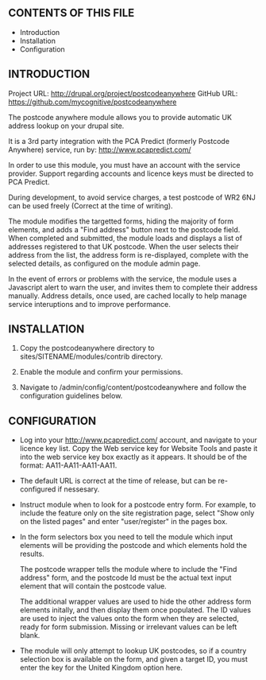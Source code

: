 
CONTENTS OF THIS FILE
---------------------

 * Introduction
 * Installation
 * Configuration


INTRODUCTION
------------

 Project URL: http://drupal.org/project/postcodeanywhere
 GitHub URL:  https://github.com/mycognitive/postcodeanywhere

 The postcode anywhere module allows you to provide automatic UK address lookup
 on your drupal site. 
 
 It is a 3rd party integration with the PCA Predict (formerly Postcode Anywhere) service,
 run by: http://www.pcapredict.com/

 In order to use this module, you must have an account with the service provider.
 Support regarding accounts and licence keys must be directed to PCA Predict.

 During development, to avoid service charges, a test postcode of WR2 6NJ can
 be used freely (Correct at the time of writing).
 
 The module modifies the targetted forms, hiding the majority of form elements,
 and adds a "Find address" button next to the postcode field.
 When completed and submitted, the module loads and displays a list of addresses
 registered to that UK postcode. When the user selects their address from the
 list, the address form is re-displayed, complete with the selected details, as
 configured on the module admin page.
 
 In the event of errors or problems with the service, the module uses a
 Javascript alert to warn the user, and invites them to complete their address
 manually. Address details, once used, are cached locally to help manage service 
 interuptions and to improve performance.


INSTALLATION
------------

 1. Copy the postcodeanywhere directory to sites/SITENAME/modules/contrib directory.
 
 2. Enable the module and confirm your permissions. 
 
 3. Navigate to /admin/config/content/postcodeanywhere and follow the configuration 
    guidelines below.
 
 
 CONFIGURATION
 -------------

 * Log into your http://www.pcapredict.com/ account, and navigate to your licence 
   key list. Copy the Web service key for Website Tools and paste it into the 
   web service key box exactly as it appears. It should be of the format:
   AA11-AA11-AA11-AA11.
   
 * The default URL is correct at the time of release, but can be re-configured
   if nessesary.
   
 * Instruct module when to look for a postcode entry form. For example,
   to include the feature only on the site registration page, select "Show only
   on the listed pages" and enter "user/register" in the pages box.
   
 * In the form selectors box you need to tell the module which input elements
   will be providing the postcode and which elements hold the results.
   
   The postcode wrapper tells the module where to include the "Find address"
   form, and the postcode Id must be the actual text input element that will 
   contain the postcode value.
   
   The additional wrapper values are used to hide the other address form
   elements initally, and then display them once populated. The ID values are
   used to inject the values onto the form when they are selected, ready for
   form submission. Missing or irrelevant values can be left blank.
      
 * The module will only attempt to lookup UK postcodes, so if a country
   selection box is available on the form, and given a target ID, you must enter
   the key for the United Kingdom option here.

